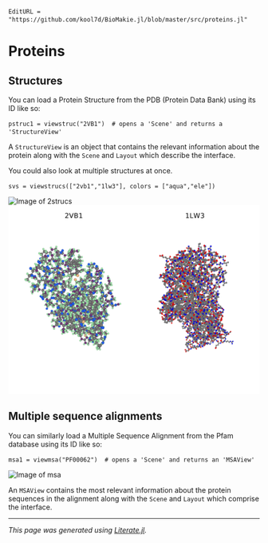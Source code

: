 ```@meta
EditURL = "https://github.com/kool7d/BioMakie.jl/blob/master/src/proteins.jl"
```

# Proteins

## Structures

You can load a Protein Structure from the PDB (Protein Data Bank) using its ID like so:

```@example proteins
pstruc1 = viewstruc("2VB1")  # opens a 'Scene' and returns a 'StructureView'
```

A `StructureView` is an object that contains the relevant information about the
protein along with the `Scene` and `Layout` which describe the interface.

You could also look at multiple structures at once.

```@example proteins
svs = viewstrucs(["2vb1","1lw3"], colors = ["aqua","ele"])
```
![Image of 2strucs](BioMakie.jl/docs/assets/2strucs.png)
![Image of 2strucs2](https://github.com/kool7d/BioMakie.jl/blob/master/docs/assets/2strucs.png)


## Multiple sequence alignments

You can similarly load a Multiple Sequence Alignment from the Pfam database using its
ID like so:

```@example proteins
msa1 = viewmsa("PF00062")  # opens a 'Scene' and returns an 'MSAView'
```
![Image of msa](BioMakie.jl/docs/assets/pf00062.png)

An `MSAView` contains the most relevant information about the protein sequences in the
alignment along with the `Scene` and `Layout` which comprise the interface.

---

*This page was generated using [Literate.jl](https://github.com/fredrikekre/Literate.jl).*

